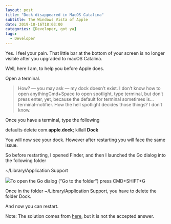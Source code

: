 ```yaml
---
layout: post
title: "Dock disappeared in MacOS Catalina"
subtitle: The Windows Vista of Apple
date: 2019-10-16T18:03:00
categories: [Developer, got ya]
tags:
  - Developer
---
```


Yes. I feel your pain. That little bar at the bottom of your screen is no longer visible after you upgraded to macOS Catalina.

Well, here I am, to help you before Apple does.

Open a terminal.

> How? — you may ask — my dock doesn’t exist. I don’t know how to open anythingCmd+Space to open spotlight, type terminal, but don’t press enter, yet, because the default for terminal sometimes is… terminal-notifier. How the hell spotlight decides those things? I don’t know.

Once you have a terminal, type the following

defaults delete com.**apple**.**dock**; killall **Dock**

You will now see your dock. However after restarting you will face the same issue.

So before restarting, I opened Finder, and then I launched the Go dialog into the following folder

~/Library/Application Support

![](/img/1*wG8F3yAXZIV_A6zNekEzvQ.png)To open the Go dialog (“Go to the folder”) press CMD+SHIFT+G

Once in the folder ~/Library/Application Support, you have to delete the folder Dock.

And now you can restart.

Note: The solution comes from [here](https://discussions.apple.com/thread/250718639), but it is not the accepted answer.
